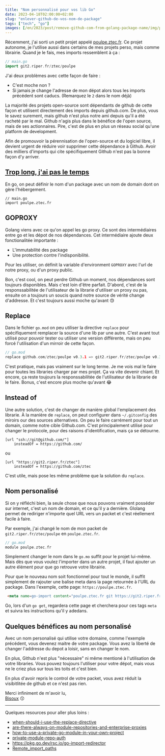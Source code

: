 ```yaml
---
title: "Nom personnalisé pour vos lib Go"
date: 2023-04-18T02:00:00+02:00
slug: "enlever-github-de-vos-nom-de-package"
tags: ["tech", "go"]
images: [/en/2023/post/remove-github-com-from-golang-package-name/img/promotion-material.png]
---
```


Récemment, j'ai sorti un petit projet appelé [poulpe.ztec.fr](https://poulpe.ztec.fr).
Ce projet autonome, je l'utilise aussi dans certains de mes projets perso, mais comme librairie. 
Quand je le fais, mes imports ressemblent à ça :

```go
// main.go
import git2.riper.fr/ztec/poulpe
```

J'ai deux problèmes avec cette façon de faire :
  - C'est moche non ? 
  - Si jamais je change l'adresse de mon dépot alors tous les imports précédent sont caducs. (Remarquez le `2` dans le nom déjà)

La majorité des projets open-source sont dépendants de github de cette façon et utilisent directement des imports depuis github.com.
De plus, vous le savez surement, mais github n'est plus notre ami depuis qu'il a été racheté par le mal. Github n'agis plus dans
le bénéfice de l'open source, mais de ses actionnaires. Pire, c'est de plus en plus un réseau social qu'une platform de development.

Afin de promouvoir la pérennisation de l'open-source et du logiciel libre, il devient urgent de réduire voir supprimer cette
dépendance à Github. Avoir des milliers d'imports qui cite spécifiquement Github n'est pas la bonne façon d'y arriver. 


## [Trop long, j'ai pas le temps](#custom-name)
En go, on peut définir le nom d'un package avec un nom de domain dont on gère l'hébergement.
```text
// main.go
import poulpe.ztec.fr
```

## GOPROXY 

Golang viens avec ce qu'on appel les go proxy. Ce sont des intermédiaires entre go et les dépot de nos dépendances. Cet intermédiaire
ajoute deux fonctionalitée importante : 
 - L'immutabilité des package
 - Une protection contre l'indisponibilité.

Pour les utiliser, on définit la variable d'environment `GOPROXY` avec l'url de notre proxy, ou d'un proxy public. 

Bon, c'est cool, on peut perdre Github un moment, nos dépendances sont toujours disponibles. Mais c'est loin d'être parfait. 
D'abord, c'est de la responssabilitée de l'utilisateur de la librarie d'utiliser un proxy ou pas, ensuite on a toujours un soucis
quand notre source de vérité change d'addresse. Et c'est toujours aussi moche qu'avant :sweat:

## Replace

Dans le fichier `go.mod` on peu utiliser la directive `replace` pour spécifiquement remplacer la source d'une lib par une autre. C'est
avant tout utilisé pour pouvoir tester ou utiliser une version différente, mais on peu forcé l'utilisation d'un mirroir de cette façon.

```go
// go.mod
replace github.com/ztec/poulpe v0.3.1 => git2.riper.fr/ztec/poulpe v0.3.1
```
C'est pratique, mais pas vraiment sur le long terme. Je me vois mal le faire pour toutes les libraries charger par mes projet. 
Ça va vite devenir chiant. Et encore, ça reste toujours la responssabilitée de l'utilisateur de la librarie de le faire.
Bonus, c'est encore plus moche qu'avant :joy:

## Instead of

Une autre solution, c'est de changer de manière global l'emplacement des librarie. À la manière de `replace`, on peut 
configurer dans `~/.gitconfig` des miroirs our des sources alternatives. On peu le faire carrément pour tout un domain, comme 
notre cible Github.com. 
C'est principalement utilisé pour changer le protocole, pour des raisons d'identification, mais ça se détourne.

```text
[url "ssh://git@github.com/"]
	insteadOf = https://github.com/
```

ou

```text
[url "https://git2.riper.fr/ztec"]
	insteadOf = https://github.com/ztec
```

C'est utile, mais pose les même problème que la solution du `replace`. 

## Nom personalisé

Si on y réfléchi bien, la seule chose que nous pouvons vraiment posséder sur internet, c'est un nom de domain, et ce qu'il y a dernière.
Glolang permet de rediriger n'importe quel URL vers un packet et c'est réellement facile à faire. 

Par exemple, j'ai changé le nom de mon packet de `git2.riper.fr/ztec/poulpe` en `poulpe.ztec.fr`.

```go
// go.mod
module poulpe.ztec.fr
```

Simplement changer le nom dans le `go.mo` suffit pour le projet lui-même. Mais dès que vous voulez l'importer dans un autre projet,
il faut ajouter un autre élément pour que go retrouve votre librairie. 

Pour que le nouveau nom soit fonctionnel pour tout le monde, il suffit simplement de rajouter une balise meta dans la page
retournée à l'URL du package. Dans l'exemple, cette page: `https://poulpe.ztec.fr`.

```html
 <meta name=go-import content="poulpe.ztec.fr git https://git2.riper.fr/ztec/poulpe.git">
```

Go, lors d'un `go get`, regardera cette page et cherchera pour ces tags `meta` et suivra les instructions qu'il y adedans.

## Quelques bénéfices au nom personalisé

Avec un nom personalisé qui utilise votre domaine, comme l'exemple précédent, vous devenez maitre de votre package. 
Vous avez la liberté de changer l'addresse du depot a loisir, sans en changer le nom. 

En plus, Github n'est plus "nécessaire" ni même mentioné à l'utilisation de votre libraries.
Vous pouvez toujours l'utiliser pour votre dépot, mais vous ne le criez plus sur tous les toits et c'est bien.

En plus d'avoir repris le control de votre packet, vous avez réduit la visibitlitée de github et ce n'est pas rien. 

Merci infiniment de m'avoir lu,\
[Bisoux](/page/bisoux) :kissing:

---
Quelques resources pour aller plus loins :
 - [when-should-i-use-the-replace-directive](https://github.com/golang/go/wiki/Modules#when-should-i-use-the-replace-directive)
 - [are-there-always-on-module-repositories-and-enterprise-proxies](https://github.com/golang/go/wiki/Modules#are-there-always-on-module-repositories-and-enterprise-proxies)
 - [how-to-use-a-private-go-module-in-your-own-project](https://www.digitalocean.com/community/tutorials/how-to-use-a-private-go-module-in-your-own-project)
 - [private-module-repo-auth](https://go.dev/ref/mod#private-module-repo-auth)
 - https://pkg.go.dev/rsc.io/go-import-redirector
 - [Remote_import_paths](https://pkg.go.dev/cmd/go#hdr-Remote_import_paths)
